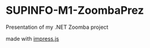 
SUPINFO-M1-ZoombaPrez
=====================

Presentation of my .NET Zoomba project 

made with [impress.js](https://github.com/bartaz/impress.js)



